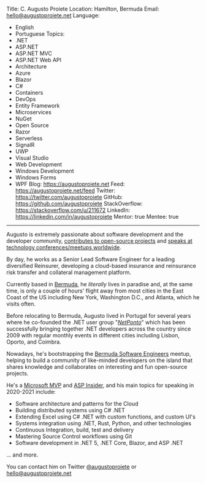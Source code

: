Title: C. Augusto Proiete
Location: Hamilton, Bermuda
Email: hello@augustoproiete.net
Language:
  - English
  - Portuguese
Topics:
  - .NET
  - ASP.NET
  - ASP.NET MVC
  - ASP.NET Web API
  - Architecture
  - Azure
  - Blazor
  - C#
  - Containers
  - DevOps
  - Entity Framework
  - Microservices
  - NuGet
  - Open Source
  - Razor
  - Serverless
  - SignalR
  - UWP
  - Visual Studio
  - Web Development
  - Windows Development
  - Windows Forms
  - WPF
Blog: https://augustoproiete.net
Feed: https://augustoproiete.net/feed
Twitter: https://twitter.com/augustoproiete
GitHub: https://github.com/augustoproiete
StackOverflow: https://stackoverflow.com/u/211672
LinkedIn: https://linkedin.com/in/augustoproiete
Mentor: true
Mentee: true
---
Augusto is extremely passionate about software development and the developer community, [contributes to open-source projects](https://github.com/augustoproiete) and [speaks at technology conferences/meetups worldwide](https://speakerdeck.com/augustoproiete).

By day, he works as a Senior Lead Software Engineer for a leading diversified Reinsurer, developing a cloud-based insurance and reinsurance risk transfer and collateral management platform.

Currently based in [Bermuda](https://goo.gl/maps/1RrkzyAR63LmePMD9), he _literally_ lives in paradise and, at the same time, is only a couple of hours' flight away from most cities in the East Coast of the US including New York, Washington D.C., and Atlanta, which he visits often.

Before relocating to Bermuda, Augusto lived in Portugal for several years where he co-founded the .NET user group "_[NetPonto](http://netponto.org)_" which has been successfully bringing together .NET developers across the country since 2009 with regular monthly events in different cities including Lisbon, Oporto, and Coimbra.

Nowadays, he's bootstrapping the [Bermuda Software Engineers](https://www.meetup.com/Bermuda-Software-Engineers/) meetup, helping to build a community of like-minded developers on the island that shares knowledge and collaborates on interesting and fun open-source projects.

He's a [Microsoft MVP](https://mvp.microsoft.com/en-us/PublicProfile/4025499) and [ASP Insider](https://aspinsiders.com/insiders), and his main topics for speaking in 2020-2021 include:

- Software architecture and patterns for the Cloud
- Building distributed systems using C# .NET
- Extending Excel using C# .NET with custom functions, and custom UI's
- Systems integration using .NET, Rust, Python, and other technologies
- Continuous Integration, build, test and delivery
- Mastering Source Control workflows using Git
- Software development in .NET 5, .NET Core, Blazor, and ASP .NET

... and more.

You can contact him on Twitter [@augustoproiete](https://twitter.com/augustoproiete) or hello@augustoproiete.net
